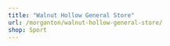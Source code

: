 ```yaml
---
title: "Walnut Hollow General Store"
url: /morganton/walnut-hollow-general-store/
shop: Sport
---
```

